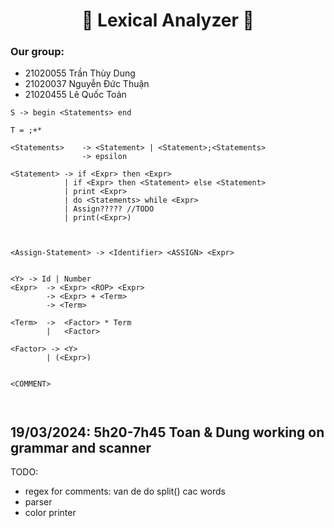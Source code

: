 <h1 align="center"> 🔹 Lexical Analyzer 🔹</h1>

### Our group: 

- 21020055 Trần Thùy Dung 
- 21020037 Nguyễn Đức Thuận 
- 21020455 Lê Quốc Toản

```
S -> begin <Statements> end

T = ;+*

<Statements>    -> <Statement> | <Statement>;<Statements>
                -> epsilon

<Statement> -> if <Expr> then <Expr>
            | if <Expr> then <Statement> else <Statement>
            | print <Expr>
            | do <Statements> while <Expr>
            | Assign????? //TODO
            | print(<Expr>)



<Assign-Statement> -> <Identifier> <ASSIGN> <Expr>


<Y> -> Id | Number
<Expr>  -> <Expr> <ROP> <Expr>
        -> <Expr> + <Term>
        -> <Term>

<Term>  ->  <Factor> * Term
        |   <Factor>

<Factor> -> <Y>
        | (<Expr>)


<COMMENT>



```

## 19/03/2024: 5h20-7h45 Toan & Dung working on grammar and scanner
TODO:   

- regex for comments: van de do split() cac words
- parser
- color printer


